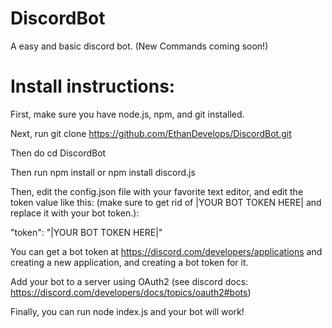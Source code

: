 # DiscordBot

A easy and basic discord bot. (New Commands coming soon!)

# Install instructions: 

First, make sure you have node.js, npm, and git installed.

Next, run git clone https://github.com/EthanDevelops/DiscordBot.git

Then do cd DiscordBot

Then run npm install or npm install discord.js

Then, edit the config.json file with your favorite text editor, and edit the token value like this: 
(make sure to get rid of |YOUR BOT TOKEN HERE| and replace it with your bot token.):

"token": "|YOUR BOT TOKEN HERE|"

You can get a bot token at https://discord.com/developers/applications and creating a new application, and creating a bot token for it.

Add your bot to a server using OAuth2 (see discord docs: https://discord.com/developers/docs/topics/oauth2#bots) 

Finally, you can run node index.js and your bot will work!
